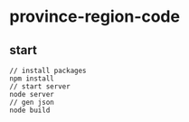 # province-region-code

## start
``` shell
// install packages
npm install
// start server
node server
// gen json
node build
```
